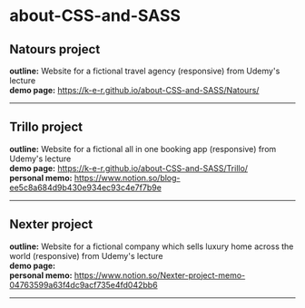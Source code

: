 # about-CSS-and-SASS

## Natours project
**outline:** Website for a fictional travel agency (responsive) from Udemy's lecture<br/>
**demo page:** https://k-e-r.github.io/about-CSS-and-SASS/Natours/<br/>
***
## Trillo project
**outline:** Website for a fictional all in one booking app (responsive) from Udemy's lecture<br/>
**demo page:** https://k-e-r.github.io/about-CSS-and-SASS/Trillo/<br/>
**personal memo:** https://www.notion.so/blog-ee5c8a684d9b430e934ec93c4e7f7b9e<br/>
***
## Nexter project
**outline:** Website for a fictional company which sells luxury home across the world (responsive) from Udemy's lecture<br/>
**demo page:** <br/>
**personal memo:** https://www.notion.so/Nexter-project-memo-04763599a63f4dc9acf735e4fd042bb6<br/>
***
